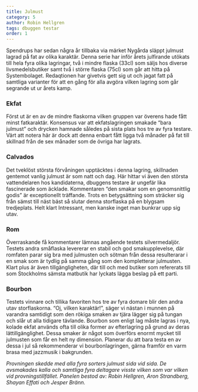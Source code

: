 ```yaml
---
title: Julmust
category: 5
author: Robin Hellgren
tags: dbuggen testar
order: 1
---
```


Spendrups har sedan några år tillbaka via märket Nygårda släppt julmust lagrad på fat av olika karaktär. Denna serie har inför årets julfirande utökats till hela fyra olika lagringar, två i mindre flaska (33cl) som säljs hos diverse livsmedelsbutiker samt två i större flaska (75cl) som går att hitta på Systembolaget. Redaqtionen har givetvis gett sig ut och jagat fatt på samtliga varianter  för att en gång för alla avgöra vilken lagring som går segrande ut ur årets kamp.



### Ekfat
Först ut är en av de mindre flaskorna vilken gruppen var överens hade fått minst fatkaraktär. Konsensus var att ekfatslagringen smakade “bara julmust” och drycken hamnade således på sista plats hos tre av fyra testare. Värt att notera här är dock att denna enbart fått ligga två månader på fat till skillnad från de sex månader som de övriga har lagrats.

### Calvados
Det tveklöst största förvåningen upptäcktes i denna lagring, skillnaden gentemot vanlig julmust är som natt och dag. Här hittar vi även den största vattendelaren hos kandidaterna, dbuggens testare är ungefär lika fascinerade som äcklade. Kommentaren “den smakar som en genomsnittlig godis” är exceptionellt träffande. Trots en betygsättning som sträcker sig från sämst till näst bäst så slutar denna storflaska på en blygsam tredjeplats. Helt klart Intressant, men kanske inget man bunkrar upp sig utav.

### Rom
Överraskande få kommentarer lämnas angående testets silvermedaljör. Testets andra småflaska levererar en stabil och god smakupplevelse, där romfaten parar sig bra med julmusten och sötman från dessa resulterarar i en smak som är tydlig på samma gång som den kompletterar julmusten. Klart plus är även tillgängligheten, där till och med butiker som refererats till som Stockholms sämsta matbutik har lyckats lägga beslag på ett parti.

### Bourbon
Testets vinnare och tillika favoriten hos tre av fyra domare blir den andra utav storflaskorna. “Oj, vilken karaktär!”, säger vi nästan i munnen på varandra samtidigt som den rökiga smaken av tjära lägger sig på tungan och slår ut alla tidigare tävlande. Bourbon som enligt lag måste lagras i nya, kolade ekfat används ofta till olika former av efterlagring på grund av deras lättillgänglighet. Dessa smaker är något som överförs enormt mycket till julmusten som får en helt ny dimension. Planerar du att bara testa en av dessa i jul så rekommenderar vi bourbonlagringen, gärna framför en varm brasa med jazzmusik i bakgrunden.

_Provningen skedde med alla fyra sorters julmust sida vid sida. De avsmakades kalla och samtliga fyra deltagare visste vilken som var vilken vid provningstillfället. Panelen bestod av: Robin Hellgren, Aron Strandberg, Shayan Effati och Jesper Bränn._
